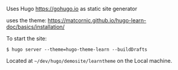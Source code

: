 
Uses Hugo <https://gohugo.io> as static site generator

uses the theme: https://matcornic.github.io/hugo-learn-doc/basics/installation/

To start the site:

`$ hugo server --theme=hugo-theme-learn --buildDrafts`

Located at `~/dev/hugo/demosite/learntheme` on the Local machine.


